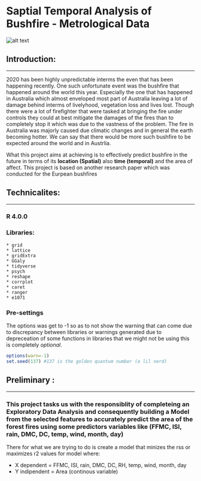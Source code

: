# Saptial Temporal Analysis of Bushfire - Metrological Data

![alt text]( bushfire.gif "Logo Title Text 1")

## Introduction:
_______
2020 has been highly unpredictable interms the even that has been happening recently. One such unfortunate event was the bushfire that happened around the world this year. Especially the one that has happened in Australia which almost enveloped most part of Australia leaving a lot of damage behind interms of livelyhood, vegetation loss and lives lost. Though there were a lot of firefighter that were tasked at bringing the fire under controls they could at best mitigate the damages of the fires than to completely stop it which was due to the vastness of the problem. The fire in Australia was majorly caused due climatic changes and in general the earth becoming hotter. We can say that there would be more such bushfire to be expected around the world and in Austrlia.

What this project aims at achieving is to effectively predict bushfire in the future in terms of its __location (Spatial)__ also __time (temporal)__ and the area of affect. This project is based on another research paper which was conducted for the Eurpean bushfires

## Technicalites:
------
### R 4.0.0

### Libraries:
    * grid
    * lattice
    * gridExtra
    * GGaly
    * tidyverse
    * psych
    * reshape
    * corrplot
    * caret
    * ranger
    * e1071
### Pre-settings
The options was get to -1 so as to not show the warning that can come due to discrepancy between libraries or warnings generated due to depreceation of some functions in libraries that we might not be using this is completely _optional_.
```r
options(warn=-1)
set.seed(137) #137 is the golden quantum number (a lil nerd)
```


## Preliminary :
-----------
### This project tasks us with the responsiblity of completeing an Exploratory Data Analysis and consequently building a Model from the selected features to accurately predict the area of the forest fires using some predictors variables like (FFMC, ISI, rain, DMC, DC, temp, wind, month, day)
There for what we are trying to do is create a model that minizes the rss or maximizes r2 values for model where:
* X dependent = FFMC, ISI, rain, DMC, DC, RH, temp, wind, month, day
* Y indipendent = Area (continous variable)
